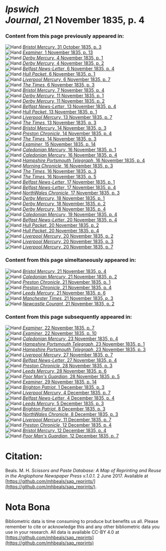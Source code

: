 # *Ipswich Journal*, 21 November 1835, p. 4  
  
### Content from this page previously appeared in:  
![Hand](http://scissorsandpaste.net/wp-content/uploads/2017/06/smallhandpointer.png) [*Bristol Mercury*, 31 October 1835, p. 3](https://mhbeals.github.io/sap_html/Bristol-Mercury/Bristol-Mercury-31-October-1835-p-3)  
![Hand](http://scissorsandpaste.net/wp-content/uploads/2017/06/smallhandpointer.png) [*Examiner*, 1 November 1835, p. 13](https://mhbeals.github.io/sap_html/Examiner/Examiner-1-November-1835-p-13)  
![Hand](http://scissorsandpaste.net/wp-content/uploads/2017/06/smallhandpointer.png) [*Derby Mercury*, 4 November 1835, p. 1](https://mhbeals.github.io/sap_html/Derby-Mercury/Derby-Mercury-4-November-1835-p-1)  
![Hand](http://scissorsandpaste.net/wp-content/uploads/2017/06/smallhandpointer.png) [*Derby Mercury*, 4 November 1835, p. 2](https://mhbeals.github.io/sap_html/Derby-Mercury/Derby-Mercury-4-November-1835-p-2)  
![Hand](http://scissorsandpaste.net/wp-content/uploads/2017/06/smallhandpointer.png) [*Belfast News-Letter*, 6 November 1835, p. 4](https://mhbeals.github.io/sap_html/Belfast-News-Letter/Belfast-News-Letter-6-November-1835-p-4)  
![Hand](http://scissorsandpaste.net/wp-content/uploads/2017/06/smallhandpointer.png) [*Hull Packet*, 6 November 1835, p. 1](https://mhbeals.github.io/sap_html/Hull-Packet/Hull-Packet-6-November-1835-p-1)  
![Hand](http://scissorsandpaste.net/wp-content/uploads/2017/06/smallhandpointer.png) [*Liverpool Mercury*, 6 November 1835, p. 7](https://mhbeals.github.io/sap_html/Liverpool-Mercury/Liverpool-Mercury-6-November-1835-p-7)  
![Hand](http://scissorsandpaste.net/wp-content/uploads/2017/06/smallhandpointer.png) [*The Times*, 6 November 1835, p. 3](https://mhbeals.github.io/sap_html/The-Times/The-Times-6-November-1835-p-3)  
![Hand](http://scissorsandpaste.net/wp-content/uploads/2017/06/smallhandpointer.png) [*Bristol Mercury*, 7 November 1835, p. 4](https://mhbeals.github.io/sap_html/Bristol-Mercury/Bristol-Mercury-7-November-1835-p-4)  
![Hand](http://scissorsandpaste.net/wp-content/uploads/2017/06/smallhandpointer.png) [*Derby Mercury*, 11 November 1835, p. 1](https://mhbeals.github.io/sap_html/Derby-Mercury/Derby-Mercury-11-November-1835-p-1)  
![Hand](http://scissorsandpaste.net/wp-content/uploads/2017/06/smallhandpointer.png) [*Derby Mercury*, 11 November 1835, p. 2](https://mhbeals.github.io/sap_html/Derby-Mercury/Derby-Mercury-11-November-1835-p-2)  
![Hand](http://scissorsandpaste.net/wp-content/uploads/2017/06/smallhandpointer.png) [*Belfast News-Letter*, 13 November 1835, p. 4](https://mhbeals.github.io/sap_html/Belfast-News-Letter/Belfast-News-Letter-13-November-1835-p-4)  
![Hand](http://scissorsandpaste.net/wp-content/uploads/2017/06/smallhandpointer.png) [*Hull Packet*, 13 November 1835, p. 1](https://mhbeals.github.io/sap_html/Hull-Packet/Hull-Packet-13-November-1835-p-1)  
![Hand](http://scissorsandpaste.net/wp-content/uploads/2017/06/smallhandpointer.png) [*Liverpool Mercury*, 13 November 1835, p. 7](https://mhbeals.github.io/sap_html/Liverpool-Mercury/Liverpool-Mercury-13-November-1835-p-7)  
![Hand](http://scissorsandpaste.net/wp-content/uploads/2017/06/smallhandpointer.png) [*The Times*, 13 November 1835, p. 3](https://mhbeals.github.io/sap_html/The-Times/The-Times-13-November-1835-p-3)  
![Hand](http://scissorsandpaste.net/wp-content/uploads/2017/06/smallhandpointer.png) [*Bristol Mercury*, 14 November 1835, p. 3](https://mhbeals.github.io/sap_html/Bristol-Mercury/Bristol-Mercury-14-November-1835-p-3)  
![Hand](http://scissorsandpaste.net/wp-content/uploads/2017/06/smallhandpointer.png) [*Preston Chronicle*, 14 November 1835, p. 4](https://mhbeals.github.io/sap_html/Preston-Chronicle/Preston-Chronicle-14-November-1835-p-4)  
![Hand](http://scissorsandpaste.net/wp-content/uploads/2017/06/smallhandpointer.png) [*The Times*, 14 November 1835, p. 3](https://mhbeals.github.io/sap_html/The-Times/The-Times-14-November-1835-p-3)  
![Hand](http://scissorsandpaste.net/wp-content/uploads/2017/06/smallhandpointer.png) [*Examiner*, 15 November 1835, p. 14](https://mhbeals.github.io/sap_html/Examiner/Examiner-15-November-1835-p-14)  
![Hand](http://scissorsandpaste.net/wp-content/uploads/2017/06/smallhandpointer.png) [*Caledonian Mercury*, 16 November 1835, p. 1](https://mhbeals.github.io/sap_html/Caledonian-Mercury/Caledonian-Mercury-16-November-1835-p-1)  
![Hand](http://scissorsandpaste.net/wp-content/uploads/2017/06/smallhandpointer.png) [*Caledonian Mercury*, 16 November 1835, p. 4](https://mhbeals.github.io/sap_html/Caledonian-Mercury/Caledonian-Mercury-16-November-1835-p-4)  
![Hand](http://scissorsandpaste.net/wp-content/uploads/2017/06/smallhandpointer.png) [*Hampshire Portsmouth Telegraph*, 16 November 1835, p. 4](https://mhbeals.github.io/sap_html/Hampshire-Portsmouth-Telegraph/Hampshire-Portsmouth-Telegraph-16-November-1835-p-4)  
![Hand](http://scissorsandpaste.net/wp-content/uploads/2017/06/smallhandpointer.png) [*Morning Chronicle*, 16 November 1835, p. 3](https://mhbeals.github.io/sap_html/Morning-Chronicle/Morning-Chronicle-16-November-1835-p-3)  
![Hand](http://scissorsandpaste.net/wp-content/uploads/2017/06/smallhandpointer.png) [*The Times*, 16 November 1835, p. 3](https://mhbeals.github.io/sap_html/The-Times/The-Times-16-November-1835-p-3)  
![Hand](http://scissorsandpaste.net/wp-content/uploads/2017/06/smallhandpointer.png) [*The Times*, 16 November 1835, p. 5](https://mhbeals.github.io/sap_html/The-Times/The-Times-16-November-1835-p-5)  
![Hand](http://scissorsandpaste.net/wp-content/uploads/2017/06/smallhandpointer.png) [*Belfast News-Letter*, 17 November 1835, p. 1](https://mhbeals.github.io/sap_html/Belfast-News-Letter/Belfast-News-Letter-17-November-1835-p-1)  
![Hand](http://scissorsandpaste.net/wp-content/uploads/2017/06/smallhandpointer.png) [*Belfast News-Letter*, 17 November 1835, p. 4](https://mhbeals.github.io/sap_html/Belfast-News-Letter/Belfast-News-Letter-17-November-1835-p-4)  
![Hand](http://scissorsandpaste.net/wp-content/uploads/2017/06/smallhandpointer.png) [*NorthWales Chronicle*, 17 November 1835, p. 3](https://mhbeals.github.io/sap_html/NorthWales-Chronicle/NorthWales-Chronicle-17-November-1835-p-3)  
![Hand](http://scissorsandpaste.net/wp-content/uploads/2017/06/smallhandpointer.png) [*Derby Mercury*, 18 November 1835, p. 1](https://mhbeals.github.io/sap_html/Derby-Mercury/Derby-Mercury-18-November-1835-p-1)  
![Hand](http://scissorsandpaste.net/wp-content/uploads/2017/06/smallhandpointer.png) [*Derby Mercury*, 18 November 1835, p. 2](https://mhbeals.github.io/sap_html/Derby-Mercury/Derby-Mercury-18-November-1835-p-2)  
![Hand](http://scissorsandpaste.net/wp-content/uploads/2017/06/smallhandpointer.png) [*Derby Mercury*, 18 November 1835, p. 4](https://mhbeals.github.io/sap_html/Derby-Mercury/Derby-Mercury-18-November-1835-p-4)  
![Hand](http://scissorsandpaste.net/wp-content/uploads/2017/06/smallhandpointer.png) [*Caledonian Mercury*, 19 November 1835, p. 4](https://mhbeals.github.io/sap_html/Caledonian-Mercury/Caledonian-Mercury-19-November-1835-p-4)  
![Hand](http://scissorsandpaste.net/wp-content/uploads/2017/06/smallhandpointer.png) [*Belfast News-Letter*, 20 November 1835, p. 4](https://mhbeals.github.io/sap_html/Belfast-News-Letter/Belfast-News-Letter-20-November-1835-p-4)  
![Hand](http://scissorsandpaste.net/wp-content/uploads/2017/06/smallhandpointer.png) [*Hull Packet*, 20 November 1835, p. 2](https://mhbeals.github.io/sap_html/Hull-Packet/Hull-Packet-20-November-1835-p-2)  
![Hand](http://scissorsandpaste.net/wp-content/uploads/2017/06/smallhandpointer.png) [*Hull Packet*, 20 November 1835, p. 4](https://mhbeals.github.io/sap_html/Hull-Packet/Hull-Packet-20-November-1835-p-4)  
![Hand](http://scissorsandpaste.net/wp-content/uploads/2017/06/smallhandpointer.png) [*Liverpool Mercury*, 20 November 1835, p. 2](https://mhbeals.github.io/sap_html/Liverpool-Mercury/Liverpool-Mercury-20-November-1835-p-2)  
![Hand](http://scissorsandpaste.net/wp-content/uploads/2017/06/smallhandpointer.png) [*Liverpool Mercury*, 20 November 1835, p. 3](https://mhbeals.github.io/sap_html/Liverpool-Mercury/Liverpool-Mercury-20-November-1835-p-3)  
![Hand](http://scissorsandpaste.net/wp-content/uploads/2017/06/smallhandpointer.png) [*Liverpool Mercury*, 20 November 1835, p. 7](https://mhbeals.github.io/sap_html/Liverpool-Mercury/Liverpool-Mercury-20-November-1835-p-7)  
  
### Content from this page simeltaneously appeared in:  
![Hand](http://scissorsandpaste.net/wp-content/uploads/2017/06/smallhandpointer.png) [*Bristol Mercury*, 21 November 1835, p. 4](https://mhbeals.github.io/sap_html/Bristol-Mercury/Bristol-Mercury-21-November-1835-p-4)  
![Hand](http://scissorsandpaste.net/wp-content/uploads/2017/06/smallhandpointer.png) [*Caledonian Mercury*, 21 November 1835, p. 2](https://mhbeals.github.io/sap_html/Caledonian-Mercury/Caledonian-Mercury-21-November-1835-p-2)  
![Hand](http://scissorsandpaste.net/wp-content/uploads/2017/06/smallhandpointer.png) [*Preston Chronicle*, 21 November 1835, p. 1](https://mhbeals.github.io/sap_html/Preston-Chronicle/Preston-Chronicle-21-November-1835-p-1)  
![Hand](http://scissorsandpaste.net/wp-content/uploads/2017/06/smallhandpointer.png) [*Preston Chronicle*, 21 November 1835, p. 4](https://mhbeals.github.io/sap_html/Preston-Chronicle/Preston-Chronicle-21-November-1835-p-4)  
![Hand](http://scissorsandpaste.net/wp-content/uploads/2017/06/smallhandpointer.png) [*Leeds Mercury*, 21 November 1835, p. 6](https://mhbeals.github.io/sap_html/Leeds-Mercury/Leeds-Mercury-21-November-1835-p-6)  
![Hand](http://scissorsandpaste.net/wp-content/uploads/2017/06/smallhandpointer.png) [*Manchester Times*, 21 November 1835, p. 3](https://mhbeals.github.io/sap_html/Manchester-Times/Manchester-Times-21-November-1835-p-3)  
![Hand](http://scissorsandpaste.net/wp-content/uploads/2017/06/smallhandpointer.png) [*Newcastle Courant*, 21 November 1835, p. 2](https://mhbeals.github.io/sap_html/Newcastle-Courant/Newcastle-Courant-21-November-1835-p-2)  
  
### Content from this page subsequently appeared in:  
![Hand](http://scissorsandpaste.net/wp-content/uploads/2017/06/smallhandpointer.png) [*Examiner*, 22 November 1835, p. 7](https://mhbeals.github.io/sap_html/Examiner/Examiner-22-November-1835-p-7)  
![Hand](http://scissorsandpaste.net/wp-content/uploads/2017/06/smallhandpointer.png) [*Examiner*, 22 November 1835, p. 10](https://mhbeals.github.io/sap_html/Examiner/Examiner-22-November-1835-p-10)  
![Hand](http://scissorsandpaste.net/wp-content/uploads/2017/06/smallhandpointer.png) [*Caledonian Mercury*, 23 November 1835, p. 4](https://mhbeals.github.io/sap_html/Caledonian-Mercury/Caledonian-Mercury-23-November-1835-p-4)  
![Hand](http://scissorsandpaste.net/wp-content/uploads/2017/06/smallhandpointer.png) [*Hampshire Portsmouth Telegraph*, 23 November 1835, p. 1](https://mhbeals.github.io/sap_html/Hampshire-Portsmouth-Telegraph/Hampshire-Portsmouth-Telegraph-23-November-1835-p-1)  
![Hand](http://scissorsandpaste.net/wp-content/uploads/2017/06/smallhandpointer.png) [*Hampshire Portsmouth Telegraph*, 23 November 1835, p. 3](https://mhbeals.github.io/sap_html/Hampshire-Portsmouth-Telegraph/Hampshire-Portsmouth-Telegraph-23-November-1835-p-3)  
![Hand](http://scissorsandpaste.net/wp-content/uploads/2017/06/smallhandpointer.png) [*Liverpool Mercury*, 27 November 1835, p. 7](https://mhbeals.github.io/sap_html/Liverpool-Mercury/Liverpool-Mercury-27-November-1835-p-7)  
![Hand](http://scissorsandpaste.net/wp-content/uploads/2017/06/smallhandpointer.png) [*Belfast News-Letter*, 27 November 1835, p. 4](https://mhbeals.github.io/sap_html/Belfast-News-Letter/Belfast-News-Letter-27-November-1835-p-4)  
![Hand](http://scissorsandpaste.net/wp-content/uploads/2017/06/smallhandpointer.png) [*Preston Chronicle*, 28 November 1835, p. 3](https://mhbeals.github.io/sap_html/Preston-Chronicle/Preston-Chronicle-28-November-1835-p-3)  
![Hand](http://scissorsandpaste.net/wp-content/uploads/2017/06/smallhandpointer.png) [*Leeds Mercury*, 28 November 1835, p. 6](https://mhbeals.github.io/sap_html/Leeds-Mercury/Leeds-Mercury-28-November-1835-p-6)  
![Hand](http://scissorsandpaste.net/wp-content/uploads/2017/06/smallhandpointer.png) [*Poor Man's Guardian*, 28 November 1835, p. 5](https://mhbeals.github.io/sap_html/Poor-Man's-Guardian/Poor-Man's-Guardian-28-November-1835-p-5)  
![Hand](http://scissorsandpaste.net/wp-content/uploads/2017/06/smallhandpointer.png) [*Examiner*, 29 November 1835, p. 14](https://mhbeals.github.io/sap_html/Examiner/Examiner-29-November-1835-p-14)  
![Hand](http://scissorsandpaste.net/wp-content/uploads/2017/06/smallhandpointer.png) [*Brighton Patriot*, 1 December 1835, p. 3](https://mhbeals.github.io/sap_html/Brighton-Patriot/Brighton-Patriot-1-December-1835-p-3)  
![Hand](http://scissorsandpaste.net/wp-content/uploads/2017/06/smallhandpointer.png) [*Liverpool Mercury*, 4 December 1835, p. 7](https://mhbeals.github.io/sap_html/Liverpool-Mercury/Liverpool-Mercury-4-December-1835-p-7)  
![Hand](http://scissorsandpaste.net/wp-content/uploads/2017/06/smallhandpointer.png) [*Belfast News-Letter*, 4 December 1835, p. 4](https://mhbeals.github.io/sap_html/Belfast-News-Letter/Belfast-News-Letter-4-December-1835-p-4)  
![Hand](http://scissorsandpaste.net/wp-content/uploads/2017/06/smallhandpointer.png) [*Leeds Mercury*, 5 December 1835, p. 3](https://mhbeals.github.io/sap_html/Leeds-Mercury/Leeds-Mercury-5-December-1835-p-3)  
![Hand](http://scissorsandpaste.net/wp-content/uploads/2017/06/smallhandpointer.png) [*Brighton Patriot*, 8 December 1835, p. 3](https://mhbeals.github.io/sap_html/Brighton-Patriot/Brighton-Patriot-8-December-1835-p-3)  
![Hand](http://scissorsandpaste.net/wp-content/uploads/2017/06/smallhandpointer.png) [*NorthWales Chronicle*, 8 December 1835, p. 3](https://mhbeals.github.io/sap_html/NorthWales-Chronicle/NorthWales-Chronicle-8-December-1835-p-3)  
![Hand](http://scissorsandpaste.net/wp-content/uploads/2017/06/smallhandpointer.png) [*Liverpool Mercury*, 11 December 1835, p. 7](https://mhbeals.github.io/sap_html/Liverpool-Mercury/Liverpool-Mercury-11-December-1835-p-7)  
![Hand](http://scissorsandpaste.net/wp-content/uploads/2017/06/smallhandpointer.png) [*Preston Chronicle*, 12 December 1835, p. 4](https://mhbeals.github.io/sap_html/Preston-Chronicle/Preston-Chronicle-12-December-1835-p-4)  
![Hand](http://scissorsandpaste.net/wp-content/uploads/2017/06/smallhandpointer.png) [*Bristol Mercury*, 12 December 1835, p. 4](https://mhbeals.github.io/sap_html/Bristol-Mercury/Bristol-Mercury-12-December-1835-p-4)  
![Hand](http://scissorsandpaste.net/wp-content/uploads/2017/06/smallhandpointer.png) [*Poor Man's Guardian*, 12 December 1835, p. 7](https://mhbeals.github.io/sap_html/Poor-Man's-Guardian/Poor-Man's-Guardian-12-December-1835-p-7)  


# Citation: 

Beals. M. H. *Scissors and Paste Database: A Map of Reprinting and Reuse in the Anglophone Newspaper Press v.1.0.1.* 2 June 2017. Available at [https://github.com/mhbeals/sap_reprints/](https://github.com/mhbeals/sap_reprints/). 

# Nota Bona

Bibliometric data is time consuming to produce but benefits us all. Please remember to cite or acknowledge this and any other bibliometric data you use in your research. All data is available CC-BY 4.0 at [https://github.com/mhbeals/sap_reprints](https://github.com/mhbeals/sap_reprints)